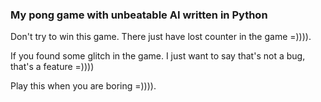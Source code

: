 ### My pong game with unbeatable AI written in Python

Don't try to win this game. There just have lost counter in the game =)))).

If you found some glitch in the game. I just want to say that's not a bug, that's a feature =)))) 

Play this when you are boring =)))).